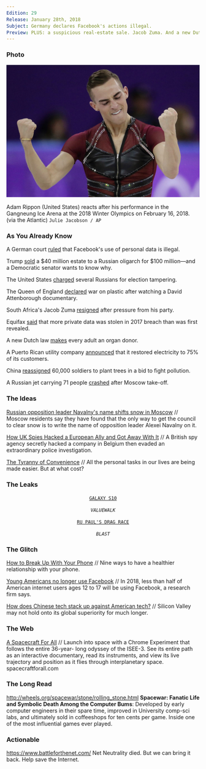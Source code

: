 ```yaml
---
Edition: 29
Release: January 28th, 2018
Subject: Germany declares Facebook's actions illegal.
Preview: PLUS: a suspicious real-estate sale. Jacob Zuma. And a new Dutch law that makes every adult an organ donor.
---
```


### Photo

![rippon.jpg](rippon.jpg)

Adam Rippon (United States) reacts after his performance in the Gangneung Ice Arena at the 2018 Winter Olympics on February 16, 2018. (via the Atlantic)
`Julie Jacobson / AP`

### As You Already Know
A German court [ruled](https://www.reuters.com/article/us-germany-facebook/german-court-rules-facebook-use-of-personal-data-illegal-idUSKBN1FW1FI?il=0) that Facebook's use of personal data is illegal.

Trump [sold](http://www.newsweek.com/trump-sold-40-million-estate-russian-oligarch-100-million-and-democratic-802613) a $40 million estate to a Russian oligarch for $100 million—and a Democratic senator wants to know why.

The United States [charged](http://www.bbc.com/news/world-us-canada-43092085) several Russians for election tampering.

The Queen of England [declared](http://www.telegraph.co.uk/news/2018/02/11/queen-declares-war-plastic-david-attenborough-documentary/) war on plastic after watching a David Attenborough documentary.

South Africa's Jacob Zuma [resigned](http://www.bbc.com/news/world-africa-43066443) after pressure from his party.

Equifax [said](http://www.zdnet.com/article/hackers-stole-more-equifax-data-than-first-thought/) that more private data was stolen in 2017 breach than was first revealed.

A new Dutch law [makes](http://www.dw.com/en/new-dutch-law-makes-every-adult-an-organ-donor/a-42576784) every adult an organ donor.

A Puerto Rican utility company [announced](http://abcnews.go.com/US/electricity-restored-75-percent-customers-puerto-rico-utility/story?id=53005459) that it restored electricity to 75% of its customers.

China [reassigned](https://www.independent.co.uk/news/world/asia/china-tree-plant-soldiers-reassign-climate-change-global-warming-deforestation-a8208836.html) 60,000 soldiers to plant trees in a bid to fight pollution.

A Russian jet carrying 71 people [crashed](https://www.bbc.co.uk/news/amp/world-europe-43024235?__twitter_impression=true) after Moscow take-off.

### The Ideas

[Russian opposition leader Navalny's name shifts snow in Moscow](http://www.bbc.com/news/world-europe-43034642) // Moscow residents say they have found that the only way to get the council to clear snow is to write the name of opposition leader Alexei Navalny on it.

[How UK Spies Hacked a European Ally and Got Away With It](https://theintercept.com/2018/02/17/gchq-belgacom-investigation-europe-hack/) // A British spy agency secretly hacked a company in Belgium then evaded an extraordinary police investigation.

[The Tyranny of Convenience](https://www.nytimes.com/2018/02/16/opinion/sunday/tyranny-convenience.html) // All the personal tasks in our lives are being made easier. But at what cost?

### The Leaks

<center>

[`GALAXY S10`](http://www.valuewalk.com/2018/02/new-galaxy-s10-leak-processor/)

*`VALUEWALK`*

[`RU PAUL'S DRAG RACE`](https://theblast.com/rupauls-drag-race-leaked-episodes-lawsuit/)

*`BLAST`*

</center>

### The Glitch
[How to Break Up With Your Phone](https://www.nytimes.com/2018/02/13/well/phone-cellphone-addiction-time.html) //
Nine ways to have a healthier relationship with your phone.

[Young Americans no longer use Facebook](https://qz.com/1204153/young-americans-no-longer-use-facebook/) // In 2018, less than half of American internet users ages 12 to 17 will be using Facebook, a research firm says.

[How does Chinese tech stack up against American tech?](https://www.economist.com/news/business/21737075-silicon-valley-may-not-hold-its-global-superiority-much-longer-how-does-chinese-tech) // Silicon Valley may not hold onto its global superiority for much longer.

### The Web

[A Spacecraft For All](http://spacecraftforall.com/) // Launch into space with a Chrome Experiment that follows the entire 36-year- long odyssey of the ISEE-3. See its entire path as an interactive documentary, read its instruments, and view its live trajectory and position as it flies through interplanetary space. spacecraftforall.com

### The Long Read
http://wheels.org/spacewar/stone/rolling_stone.html **Spacewar: Fanatic Life and Symbolic Death Among the Computer Bums**: Developed by early computer engineers in their spare time, improved in University comp-sci labs, and ultimately sold in coffeeshops for ten cents per game. Inside one of the most influential games ever played.

### Actionable
https://www.battleforthenet.com/ Net Neutrality died. But we can bring it back. Help save the Internet.
